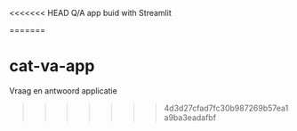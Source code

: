 <<<<<<< HEAD
Q/A app buid with Streamlit





=======
# cat-va-app
Vraag en antwoord applicatie
>>>>>>> 4d3d27cfad7fc30b987269b57ea1a9ba3eadafbf

